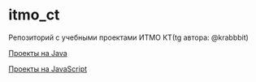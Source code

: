 # itmo_ct
Репозиторий с учебными проектами ИТМО КТ(tg автора: @krabbbit)

[Проекты на Java](https://github.com/krappis4/itmo_ct/edit/main/java-solutions)

[Проекты на JavaScript](https://github.com/krappis4/itmo_ct/edit/main/javascript-solutions)
